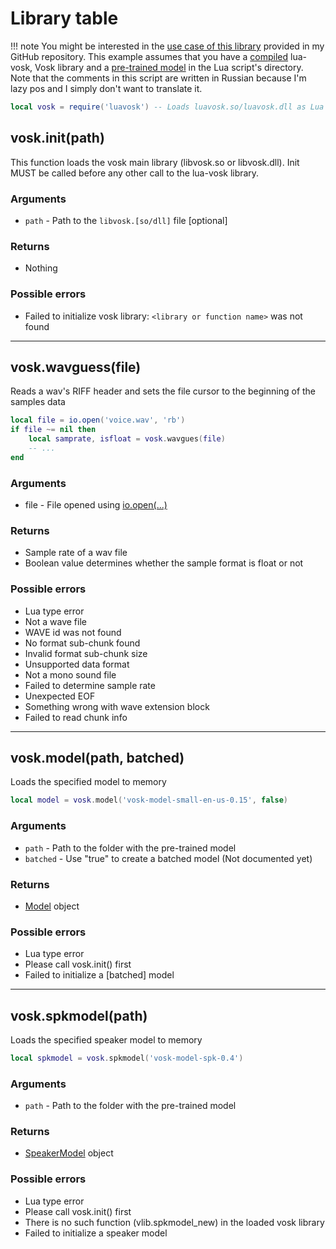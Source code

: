 # Library table

!!! note
	You might be interested in the [use case of this library](https://github.com/igor725/lua-vosk/blob/main/test/main.lua)
	provided in my GitHub repository. This example assumes that you have a [compiled](./index.md#building) lua-vosk, Vosk
	library and a [pre-trained model](https://alphacephei.com/vosk/models) in the Lua script's directory. Note that the
	comments in this script are written in Russian because I'm lazy pos and I simply don't want to translate it.

```lua
local vosk = require('luavosk') -- Loads luavosk.so/luavosk.dll as Lua module
```

## vosk.init(path)

This function loads the vosk main library (libvosk.so or libvosk.dll).
Init MUST be called before any other call to the lua-vosk library.

### Arguments
- `path` - Path to the `libvosk.[so/dll]` file [optional]

### Returns
- Nothing

### Possible errors
- Failed to initialize vosk library: `<library or function name>` was not found

---

## vosk.wavguess(file)

Reads a wav's RIFF header and sets the file cursor to the beginning of the samples data

```lua
local file = io.open('voice.wav', 'rb')
if file ~= nil then
	local samprate, isfloat = vosk.wavgues(file)
	-- ...
end
```

### Arguments
- file - File opened using [io.open(...)](https://www.lua.org/pil/21.2.html)

### Returns
- Sample rate of a wav file
- Boolean value determines whether the sample format is float or not

### Possible errors
- Lua type error
- Not a wave file
- WAVE id was not found
- No format sub-chunk found
- Invalid format sub-chunk size
- Unsupported data format
- Not a mono sound file
- Failed to determine sample rate
- Unexpected EOF
- Something wrong with wave extension block
- Failed to read chunk info

---

## vosk.model(path, batched)

Loads the specified model to memory

```lua
local model = vosk.model('vosk-model-small-en-us-0.15', false)
```

### Arguments
- `path` - Path to the folder with the pre-trained model
- `batched` - Use "true" to create a batched model (Not documented yet)

### Returns
- [Model](./Classes/Model.md) object

### Possible errors
- Lua type error
- Please call vosk.init() first
- Failed to initialize a [batched] model

---

## vosk.spkmodel(path)

Loads the specified speaker model to memory

```lua
local spkmodel = vosk.spkmodel('vosk-model-spk-0.4')
```

### Arguments
- `path` - Path to the folder with the pre-trained model

### Returns
- [SpeakerModel](./Classes/SpeakerModel.md) object

### Possible errors
- Lua type error
- Please call vosk.init() first
- There is no such function (vlib.spkmodel_new) in the loaded vosk library
- Failed to initialize a speaker model
